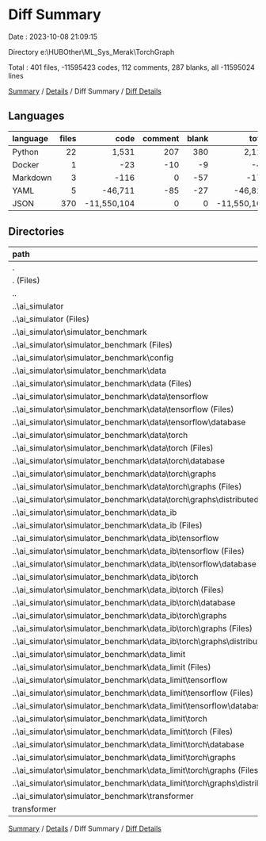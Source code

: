 # Diff Summary

Date : 2023-10-08 21:09:15

Directory e:\\HUBOther\\ML_Sys_Merak\\TorchGraph

Total : 401 files,  -11595423 codes, 112 comments, 287 blanks, all -11595024 lines

[Summary](results.md) / [Details](details.md) / Diff Summary / [Diff Details](diff-details.md)

## Languages
| language | files | code | comment | blank | total |
| :--- | ---: | ---: | ---: | ---: | ---: |
| Python | 22 | 1,531 | 207 | 380 | 2,118 |
| Docker | 1 | -23 | -10 | -9 | -42 |
| Markdown | 3 | -116 | 0 | -57 | -173 |
| YAML | 5 | -46,711 | -85 | -27 | -46,823 |
| JSON | 370 | -11,550,104 | 0 | 0 | -11,550,104 |

## Directories
| path | files | code | comment | blank | total |
| :--- | ---: | ---: | ---: | ---: | ---: |
| . | 401 | -11,595,423 | 112 | 287 | -11,595,024 |
| . (Files) | 18 | 1,919 | 242 | 489 | 2,650 |
| .. | 382 | -11,597,377 | -144 | -211 | -11,597,732 |
| ..\\ai_simulator | 382 | -11,597,377 | -144 | -211 | -11,597,732 |
| ..\\ai_simulator (Files) | 2 | -112 | -10 | -51 | -173 |
| ..\\ai_simulator\\simulator_benchmark | 380 | -11,597,265 | -134 | -160 | -11,597,559 |
| ..\\ai_simulator\\simulator_benchmark (Files) | 5 | -65,967 | -35 | -124 | -66,126 |
| ..\\ai_simulator\\simulator_benchmark\\config | 2 | -49 | -84 | -15 | -148 |
| ..\\ai_simulator\\simulator_benchmark\\data | 124 | -3,843,738 | -1 | -4 | -3,843,743 |
| ..\\ai_simulator\\simulator_benchmark\\data (Files) | 1 | -15,554 | -1 | -4 | -15,559 |
| ..\\ai_simulator\\simulator_benchmark\\data\\tensorflow | 9 | -6,178 | 0 | 0 | -6,178 |
| ..\\ai_simulator\\simulator_benchmark\\data\\tensorflow (Files) | 1 | -50 | 0 | 0 | -50 |
| ..\\ai_simulator\\simulator_benchmark\\data\\tensorflow\\database | 8 | -6,128 | 0 | 0 | -6,128 |
| ..\\ai_simulator\\simulator_benchmark\\data\\torch | 114 | -3,822,006 | 0 | 0 | -3,822,006 |
| ..\\ai_simulator\\simulator_benchmark\\data\\torch (Files) | 3 | -93,243 | 0 | 0 | -93,243 |
| ..\\ai_simulator\\simulator_benchmark\\data\\torch\\database | 45 | -72,199 | 0 | 0 | -72,199 |
| ..\\ai_simulator\\simulator_benchmark\\data\\torch\\graphs | 66 | -3,656,564 | 0 | 0 | -3,656,564 |
| ..\\ai_simulator\\simulator_benchmark\\data\\torch\\graphs (Files) | 33 | -1,818,813 | 0 | 0 | -1,818,813 |
| ..\\ai_simulator\\simulator_benchmark\\data\\torch\\graphs\\distributed | 33 | -1,837,751 | 0 | 0 | -1,837,751 |
| ..\\ai_simulator\\simulator_benchmark\\data_ib | 124 | -3,843,738 | 0 | -4 | -3,843,742 |
| ..\\ai_simulator\\simulator_benchmark\\data_ib (Files) | 1 | -15,554 | 0 | -4 | -15,558 |
| ..\\ai_simulator\\simulator_benchmark\\data_ib\\tensorflow | 9 | -6,178 | 0 | 0 | -6,178 |
| ..\\ai_simulator\\simulator_benchmark\\data_ib\\tensorflow (Files) | 1 | -50 | 0 | 0 | -50 |
| ..\\ai_simulator\\simulator_benchmark\\data_ib\\tensorflow\\database | 8 | -6,128 | 0 | 0 | -6,128 |
| ..\\ai_simulator\\simulator_benchmark\\data_ib\\torch | 114 | -3,822,006 | 0 | 0 | -3,822,006 |
| ..\\ai_simulator\\simulator_benchmark\\data_ib\\torch (Files) | 3 | -93,243 | 0 | 0 | -93,243 |
| ..\\ai_simulator\\simulator_benchmark\\data_ib\\torch\\database | 45 | -72,199 | 0 | 0 | -72,199 |
| ..\\ai_simulator\\simulator_benchmark\\data_ib\\torch\\graphs | 66 | -3,656,564 | 0 | 0 | -3,656,564 |
| ..\\ai_simulator\\simulator_benchmark\\data_ib\\torch\\graphs (Files) | 33 | -1,818,813 | 0 | 0 | -1,818,813 |
| ..\\ai_simulator\\simulator_benchmark\\data_ib\\torch\\graphs\\distributed | 33 | -1,837,751 | 0 | 0 | -1,837,751 |
| ..\\ai_simulator\\simulator_benchmark\\data_limit | 124 | -3,843,738 | 0 | -4 | -3,843,742 |
| ..\\ai_simulator\\simulator_benchmark\\data_limit (Files) | 1 | -15,554 | 0 | -4 | -15,558 |
| ..\\ai_simulator\\simulator_benchmark\\data_limit\\tensorflow | 9 | -6,178 | 0 | 0 | -6,178 |
| ..\\ai_simulator\\simulator_benchmark\\data_limit\\tensorflow (Files) | 1 | -50 | 0 | 0 | -50 |
| ..\\ai_simulator\\simulator_benchmark\\data_limit\\tensorflow\\database | 8 | -6,128 | 0 | 0 | -6,128 |
| ..\\ai_simulator\\simulator_benchmark\\data_limit\\torch | 114 | -3,822,006 | 0 | 0 | -3,822,006 |
| ..\\ai_simulator\\simulator_benchmark\\data_limit\\torch (Files) | 3 | -93,243 | 0 | 0 | -93,243 |
| ..\\ai_simulator\\simulator_benchmark\\data_limit\\torch\\database | 45 | -72,199 | 0 | 0 | -72,199 |
| ..\\ai_simulator\\simulator_benchmark\\data_limit\\torch\\graphs | 66 | -3,656,564 | 0 | 0 | -3,656,564 |
| ..\\ai_simulator\\simulator_benchmark\\data_limit\\torch\\graphs (Files) | 33 | -1,818,813 | 0 | 0 | -1,818,813 |
| ..\\ai_simulator\\simulator_benchmark\\data_limit\\torch\\graphs\\distributed | 33 | -1,837,751 | 0 | 0 | -1,837,751 |
| ..\\ai_simulator\\simulator_benchmark\\transformer | 1 | -35 | -14 | -9 | -58 |
| transformer | 1 | 35 | 14 | 9 | 58 |

[Summary](results.md) / [Details](details.md) / Diff Summary / [Diff Details](diff-details.md)